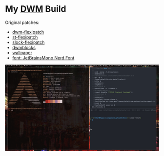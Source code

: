 # My [DWM](https://dwm.suckless.org/) Build
Original patches:
* [dwm-flexipatch](https://github.com/bakkeby/dwm-flexipatch) 
* [st-flexipatch](https://github.com/bakkeby/st-flexipatch)
* [slock-flexipatch](https://github.com/bakkeby/slock-flexipatch)
* [dwmblocks](https://github.com/torrinfail/dwmblocks)
* [wallpaper](https://wallhaven.cc/w/6k28zl)
* [font: JetBrainsMono Nerd Font](https://github.com/ryanoasis/nerd-fonts/releases/download/v2.1.0/JetBrainsMono.zip)

![](202203011620.png)
